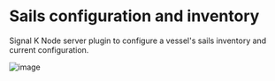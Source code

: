 # Sails configuration and inventory
Signal K Node server plugin to configure a vessel's sails inventory and current configuration.

![image](https://user-images.githubusercontent.com/1049678/27000662-dec36db8-4dbf-11e7-93ab-fb2accbcd9e5.png)
